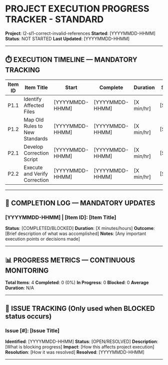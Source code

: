 # PROJECT EXECUTION PROGRESS TRACKER - STANDARD

**Project**: l2-sl1-correct-invalid-references
**Started**: [YYYYMMDD-HHMM]
**Status**: NOT STARTED
**Last Updated**: [YYYYMMDD-HHMM]

---

## **⏱️ EXECUTION TIMELINE — MANDATORY TRACKING**

| **Item ID** | **Item Title**              | **Start**       | **Complete**    | **Duration** | **Status**    |
|-------------|-----------------------------|-----------------|-----------------|--------------|---------------|
| P1.1        | Identify Affected Files     | [YYYYMMDD-HHMM] | [YYYYMMDD-HHMM] | [X min/hr]   | [Status]      |
| P1.2        | Map Old Rules to New Standards | [YYYYMMDD-HHMM] | [YYYYMMDD-HHMM] | [X min/hr]   | [Status]      |
| P2.1        | Develop Correction Script   | [YYYYMMDD-HHMM] | [YYYYMMDD-HHMM] | [X min/hr]   | [Status]      |
| P2.2        | Execute and Verify Correction | [YYYYMMDD-HHMM] | [YYYYMMDD-HHMM] | [X min/hr]   | [Status]      |

---

## **📝 COMPLETION LOG — MANDATORY UPDATES**

### **[YYYYMMDD-HHMM]** | **[Item ID]**: [Item Title]
**Status**: [COMPLETED/BLOCKED]
**Duration**: [X minutes/hours]
**Outcome**: [Brief description of what was accomplished]
**Notes**: [Any important execution points or decisions made]

---

## **📊 PROGRESS METRICS — CONTINUOUS MONITORING**

**Total Items**: 4
**Completed**: 0 (0%)
**In Progress**: 0
**Blocked**: 0
**Average Duration**: N/A

---

## **🚨 ISSUE TRACKING** (Only used when BLOCKED status occurs)

### **Issue [#]**: [Issue Title]
**Identified**: [YYYYMMDD-HHMM]
**Status**: [OPEN/RESOLVED]
**Description**: [What is blocking progress]
**Impact**: [How this affects project execution]
**Resolution**: [How it was resolved]
**Resolved**: [YYYYMMDD-HHMM]

--- 
